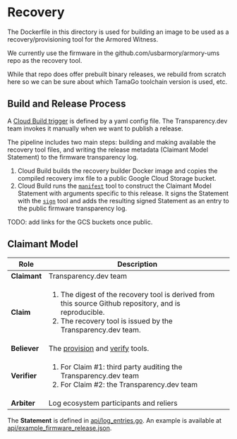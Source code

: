 # Recovery

The Dockerfile in this directory is used for building an image to be used as a
recovery/provisioning tool for the Armored Witness.

We currently use the firmware in the github.com/usbarmory/armory-ums repo as
the recovery tool.

While that repo does offer prebuilt binary releases, we rebuild from scratch
here so we can be sure about which TamaGo toolchain version is used, etc.

## Build and Release Process

A
[Cloud Build trigger](https://cloud.google.com/build/docs/automating-builds/create-manage-triggers)
is defined by a yaml config file. The Transparency.dev team invokes it manually
when we want to publish a release.

The pipeline includes two main steps: building and making available the recovery
tool files, and writing the release metadata (Claimant Model Statement) to the
firmware transparency log.

1.  Cloud Build builds the recovery builder Docker image and copies the compiled
    recovery imx file to a public Google Cloud Storage bucket.
1.  Cloud Build runs the
    [`manifest`](https://github.com/transparency-dev/armored-witness/tree/main/cmd/manifest)
    tool to construct the Claimant Model Statement with arguments specific to
    this release. It signs the Statement with the
    [`sign`](https://github.com/transparency-dev/armored-witness/tree/main/cmd/sign)
    tool and adds the resulting signed Statement as an entry to the public
    firmware transparency log.

TODO: add links for the GCS buckets once public.

## Claimant Model

| Role         | Description |
| -----------  | ----------- |
| **Claimant** | Transparency.dev team |
| **Claim**    | <ol><li>The digest of the recovery tool is derived from this source Github repository, and is reproducible.</li><li>The recovery tool is issued by the Transparency.dev team.</li></ol> |
| **Believer** | The [provision](https://github.com/transparency-dev/armored-witness/tree/main/cmd/provision) and [verify](https://github.com/transparency-dev/armored-witness/tree/main/cmd/verify) tools. |
| **Verifier** | <ol><li>For Claim #1: third party auditing the Transparency.dev team</li><li>For Claim #2: the Transparency.dev team</li></ol> |
| **Arbiter**  | Log ecosystem participants and reliers |

The **Statement** is defined in [api/log_entries.go](api/log_entries.go).
An example is available at
[api/example_firmware_release.json](api/example_firmware_release.json).
